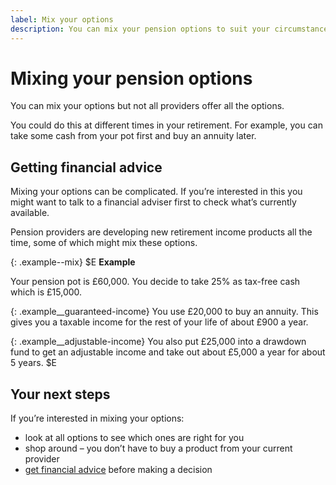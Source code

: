 ```yaml
---
label: Mix your options
description: You can mix your pension options to suit your circumstances at different times during retirement.
---
```


<div class="circle circle--m circle--mix-options"></div>

# Mixing your pension options

You can mix your options but not all providers offer all the options.

You could do this at different times in your retirement. For example, you can take some cash from your pot first and buy an annuity later.

## Getting financial advice
Mixing your options can be complicated. If you’re interested in this you might want to talk to a financial adviser first to check what’s currently available.

Pension providers are developing new retirement income products all the time, some of which might mix these options.

{: .example--mix}
$E
**Example**

Your pension pot is £60,000. You decide to take 25% as tax-free cash which is £15,000.

{: .example__guaranteed-income}
You use £20,000 to buy an annuity. This gives you a taxable income for the rest of your life of about £900 a year.

{: .example__adjustable-income}
You also put £25,000 into a drawdown fund to get an adjustable income and take out about £5,000 a year for about 5 years.
$E

## Your next steps

If you’re interested in mixing your options:

- look at all options to see which ones are right for you
- shop around – you don’t have to buy a product from your current provider
- [get financial advice](/shop-around#getting-financial-advice) before making a decision
